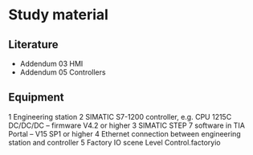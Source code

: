 # Study material
## Literature

- Addendum 03 HMI
- Addendum 05 Controllers

## Equipment
1 Engineering station 2 SIMATIC S7-1200 controller, e.g. CPU 1215C DC/DC/DC – firmware V4.2 or higher 3 SIMATIC STEP 7 software in TIA Portal – V15 SP1 or higher 4 Ethernet connection between engineering station and controller 5 Factory IO scene Level Control.factoryio
